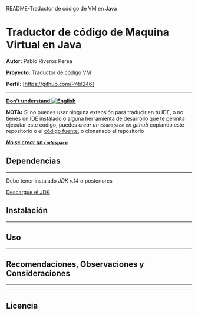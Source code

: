  README-Traductor de código de VM en Java
 # Traductor de código de Maquina Virtual en Java
  **Autor:** Pablo Riveros Perea
  
  **Proyecto:** Traductor de código VM
  
  **Perfil:**  [https://github.com/P4bl246]
  
  ------------------------------------------------------

**[Don't understand ![English](https://flagcdn.com/w40/gb.png)]()**



**NOTA:** Si no puedes usar ninguna extensión para traducir en tu IDE, o no tienes un IDE instalado o alguna herramienta de desarrollo que te permita ejecutar este código, puedes *crear un `codespace` en github* copiando este repositorio o el [código fuente](), o clonanado el repositorio

[***No se crear un `codespace`***]()

 ## Dependencias

 ------------------------------------------------------
 Debe tener instalado *JDK v.14* o posteriores 
 
 [Descargue el JDK]()

## Instalación 

------------------------------------------------------

## Uso

------------------------------------------------------

## Recomendaciones, Observaciones y Consideraciones

------------------------------------------------

-------------------------------------------------
## Licencia

 
